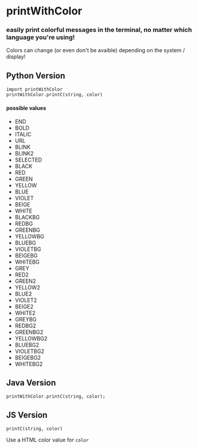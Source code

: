 # printWithColor
### easily print colorful messages in the terminal, no matter which language you're using!

Colors can  change (or even don't be avaible) depending on the system / display!  

## Python Version

```
import printWithColor
printWithColor.printC(string, color)
```


####  possible values

* END
* BOLD
* ITALIC
* URL
* BLINK
* BLINK2
* SELECTED
* BLACK
* RED
* GREEN
* YELLOW
* BLUE
* VIOLET
* BEIGE
* WHITE
* BLACKBG
* REDBG
* GREENBG
* YELLOWBG
* BLUEBG
* VIOLETBG
* BEIGEBG
* WHITEBG
* GREY
* RED2
* GREEN2
* YELLOW2
* BLUE2
* VIOLET2
* BEIGE2
* WHITE2
* GREYBG
* REDBG2
* GREENBG2
* YELLOWBG2
* BLUEBG2
* VIOLETBG2
* BEIGEBG2
*  WHITEBG2
    
   
## Java Version

```
printWithColor.printC(string, color);
```

## JS Version

```
printC(string, color)
```
Use a HTML color value for `color`


